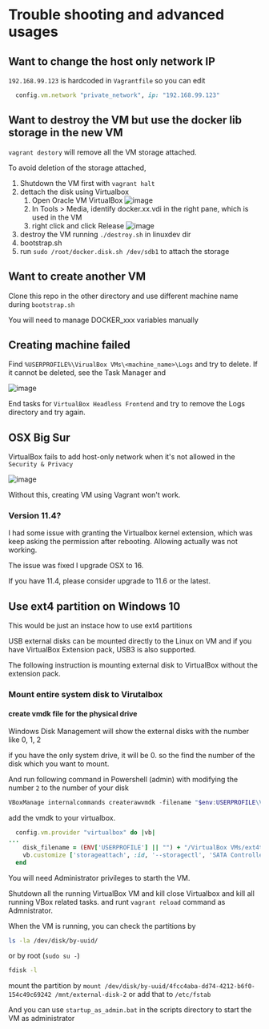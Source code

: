 <!---
title: Trouble shooting and advanced usages
date: 2021-10-15
--->

# Trouble shooting and advanced usages

## Want to change the host only network IP

`192.168.99.123` is hardcoded in `Vagrantfile` so you can edit

```ruby
  config.vm.network "private_network", ip: "192.168.99.123"
```

## Want to destroy the VM but use the docker lib storage in the new VM

`vagrant destory` will remove all the VM storage attached.

To avoid deletion of the storage attached, 

1. Shutdown the VM first with `vagrant halt`
2. dettach the disk using Virtualbox
    1. Open Oracle VM VirtualBox
![image](https://user-images.githubusercontent.com/5399854/137492415-55e4939a-e0fc-4b2c-9310-0c80cc0a4835.png)
    2. In Tools > Media, identify docker.xx.vdi in the right pane, which is used in the VM
    3. right click and click Release
![image](https://user-images.githubusercontent.com/5399854/137492552-765d1f06-52e9-4c98-b7ed-8b153c3fd7db.png)
3. destroy the VM running `./destroy.sh` in linuxdev dir
4. bootstrap.sh
5. run `sudo /root/docker.disk.sh /dev/sdb1` to attach the storage

## Want to create another VM

Clone this repo in the other directory and use different machine name during `bootstrap.sh`

You will need to manage DOCKER_xxx variables manually

## Creating machine failed

Find `%USERPROFILE%\VirualBox VMs\<machine_name>\Logs` and try to delete.
If it cannot be deleted, see the Task Manager and 

![image](https://user-images.githubusercontent.com/5399854/137558547-1dc16fcf-6484-4482-bb4b-abd27bde586e.png)

End tasks for `VirtualBox Headless Frontend` and try to remove the Logs directory and try again.

## OSX Big Sur

VirtualBox fails to add host-only network when it's not allowed in the `Security & Privacy`

![image](https://user-images.githubusercontent.com/5399854/137605674-07023bcc-cd73-4159-9c9c-bcd3220611e1.png)

Without this, creating VM using Vagrant won't work.

### Version 11.4?

I had some issue with granting the Virtualbox kernel extension, which was keep asking the permission after rebooting. Allowing actually was not working.

The issue was fixed I upgrade OSX to 16.

If you have 11.4, please consider upgrade to 11.6 or the latest.

## Use ext4 partition on Windows 10

This would be just an instace how to use ext4 partitions

USB external disks can be mounted directly to the Linux on VM and if you have VirtualBox Extension pack, USB3 is also supported.

The following instruction is mounting external disk to VirtualBox without the extension pack.

### Mount entire system disk to Virutalbox

#### create vmdk file for the physical drive

Windows Disk Management will show the external disks with the number like 0, 1, 2

if you have the only system drive, it will be 0. so the find the number of the disk which you want to mount.

And run following command in Powershell (admin)
with modifying the number `2` to the number of your disk

``` powershell
VBoxManage internalcommands createrawvmdk -filename "$env:USERPROFILE\VirtualBox VMs\external-disk-2.vmdk" -rawdisk \\.\PhysicalDrive2
```

add the vmdk to your virtualbox.

```ruby
  config.vm.provider "virtualbox" do |vb|
...
    disk_filename = (ENV['USERPROFILE'] || "") + "/VirtualBox VMs/ext4t2.vmdk"
    vb.customize ['storageattach', :id, '--storagectl', 'SATA Controller', '--port', 3, '--type', 'hdd', '--medium', disk_filename]
  end
```

You will need Administrator privileges to starth the VM.

Shutdown all the running VirtualBox VM and kill close Virtualbox and kill all running VBox related tasks. and runt `vagrant reload` command as Admnistrator.


When the VM is running, you can check the partitions by

``` bash
ls -la /dev/disk/by-uuid/
```

or by root (`sudo su -`)

```bash
fdisk -l
```

mount the partition by `mount /dev/disk/by-uuid/4fcc4aba-dd74-4212-b6f0-154c49c69242 /mnt/external-disk-2`
or add that to `/etc/fstab`

And you can use `startup_as_admin.bat` in the scripts directory to start the VM as administrator
